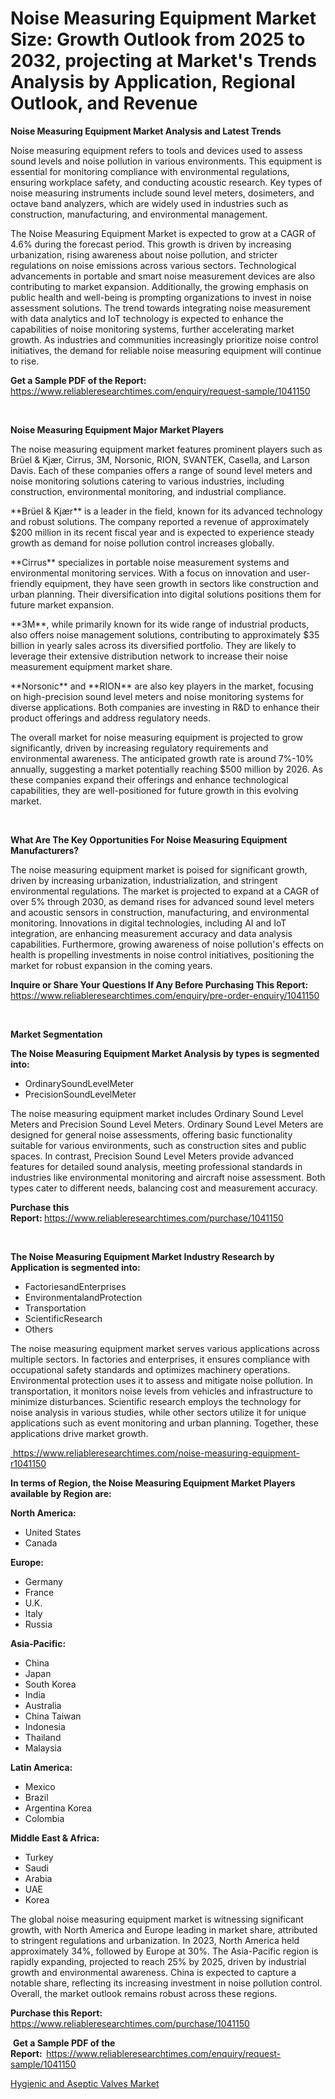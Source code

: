 <p><h1>Noise Measuring Equipment Market Size: Growth Outlook from 2025 to 2032, projecting at Market's Trends Analysis by Application, Regional Outlook, and Revenue</h1></p><p><strong>Noise Measuring Equipment Market Analysis and Latest Trends</strong></p>
<p><p>Noise measuring equipment refers to tools and devices used to assess sound levels and noise pollution in various environments. This equipment is essential for monitoring compliance with environmental regulations, ensuring workplace safety, and conducting acoustic research. Key types of noise measuring instruments include sound level meters, dosimeters, and octave band analyzers, which are widely used in industries such as construction, manufacturing, and environmental management.</p><p>The Noise Measuring Equipment Market is expected to grow at a CAGR of 4.6% during the forecast period. This growth is driven by increasing urbanization, rising awareness about noise pollution, and stricter regulations on noise emissions across various sectors. Technological advancements in portable and smart noise measurement devices are also contributing to market expansion. Additionally, the growing emphasis on public health and well-being is prompting organizations to invest in noise assessment solutions. The trend towards integrating noise measurement with data analytics and IoT technology is expected to enhance the capabilities of noise monitoring systems, further accelerating market growth. As industries and communities increasingly prioritize noise control initiatives, the demand for reliable noise measuring equipment will continue to rise.</p></p>
<p><strong>Get a Sample PDF of the Report:&nbsp;</strong> <a href="https://www.reliableresearchtimes.com/enquiry/request-sample/1041150?utm_campaign=2198&utm_medium=2&utm_source=Github&utm_content=ia&utm_term=16022025&utm_id=noise-measuring-equipment">https://www.reliableresearchtimes.com/enquiry/request-sample/1041150</a></p>
<p>&nbsp;</p>
<p><strong>Noise Measuring Equipment Major Market Players</strong></p>
<p><p>The noise measuring equipment market features prominent players such as Brüel & Kjær, Cirrus, 3M, Norsonic, RION, SVANTEK, Casella, and Larson Davis. Each of these companies offers a range of sound level meters and noise monitoring solutions catering to various industries, including construction, environmental monitoring, and industrial compliance.</p><p>**Brüel & Kjær** is a leader in the field, known for its advanced technology and robust solutions. The company reported a revenue of approximately $200 million in its recent fiscal year and is expected to experience steady growth as demand for noise pollution control increases globally.</p><p>**Cirrus** specializes in portable noise measurement systems and environmental monitoring services. With a focus on innovation and user-friendly equipment, they have seen growth in sectors like construction and urban planning. Their diversification into digital solutions positions them for future market expansion.</p><p>**3M**, while primarily known for its wide range of industrial products, also offers noise management solutions, contributing to approximately $35 billion in yearly sales across its diversified portfolio. They are likely to leverage their extensive distribution network to increase their noise measurement equipment market share.</p><p>**Norsonic** and **RION** are also key players in the market, focusing on high-precision sound level meters and noise monitoring systems for diverse applications. Both companies are investing in R&D to enhance their product offerings and address regulatory needs.</p><p>The overall market for noise measuring equipment is projected to grow significantly, driven by increasing regulatory requirements and environmental awareness. The anticipated growth rate is around 7%-10% annually, suggesting a market potentially reaching $500 million by 2026. As these companies expand their offerings and enhance technological capabilities, they are well-positioned for future growth in this evolving market.</p></p>
<p>&nbsp;</p>
<p><strong>What Are The Key Opportunities For Noise Measuring Equipment Manufacturers?</strong></p>
<p><p>The noise measuring equipment market is poised for significant growth, driven by increasing urbanization, industrialization, and stringent environmental regulations. The market is projected to expand at a CAGR of over 5% through 2030, as demand rises for advanced sound level meters and acoustic sensors in construction, manufacturing, and environmental monitoring. Innovations in digital technologies, including AI and IoT integration, are enhancing measurement accuracy and data analysis capabilities. Furthermore, growing awareness of noise pollution's effects on health is propelling investments in noise control initiatives, positioning the market for robust expansion in the coming years.</p></p>
<p><strong>Inquire or Share Your Questions If Any Before Purchasing This Report:</strong> <a href="https://www.reliableresearchtimes.com/enquiry/pre-order-enquiry/1041150?utm_campaign=2198&utm_medium=2&utm_source=Github&utm_content=ia&utm_term=16022025&utm_id=noise-measuring-equipment">https://www.reliableresearchtimes.com/enquiry/pre-order-enquiry/1041150</a></p>
<p>&nbsp;</p>
<p><strong>Market Segmentation</strong></p>
<p><strong>The Noise Measuring Equipment Market Analysis by types is segmented into:</strong></p>
<p><ul><li>OrdinarySoundLevelMeter</li><li>PrecisionSoundLevelMeter</li></ul></p>
<p><p>The noise measuring equipment market includes Ordinary Sound Level Meters and Precision Sound Level Meters. Ordinary Sound Level Meters are designed for general noise assessments, offering basic functionality suitable for various environments, such as construction sites and public spaces. In contrast, Precision Sound Level Meters provide advanced features for detailed sound analysis, meeting professional standards in industries like environmental monitoring and aircraft noise assessment. Both types cater to different needs, balancing cost and measurement accuracy.</p></p>
<p><strong>Purchase this Report:&nbsp;</strong><a href="https://www.reliableresearchtimes.com/purchase/1041150?utm_campaign=2198&utm_medium=2&utm_source=Github&utm_content=ia&utm_term=16022025&utm_id=noise-measuring-equipment">https://www.reliableresearchtimes.com/purchase/1041150</a></p>
<p>&nbsp;</p>
<p><strong>The Noise Measuring Equipment Market Industry Research by Application is segmented into:</strong></p>
<p><ul><li>FactoriesandEnterprises</li><li>EnvironmentalandProtection</li><li>Transportation</li><li>ScientificResearch</li><li>Others</li></ul></p>
<p><p>The noise measuring equipment market serves various applications across multiple sectors. In factories and enterprises, it ensures compliance with occupational safety standards and optimizes machinery operations. Environmental protection uses it to assess and mitigate noise pollution. In transportation, it monitors noise levels from vehicles and infrastructure to minimize disturbances. Scientific research employs the technology for noise analysis in various studies, while other sectors utilize it for unique applications such as event monitoring and urban planning. Together, these applications drive market growth.</p></p>
<p><a href="https://www.reliableresearchtimes.com/noise-measuring-equipment-r1041150?utm_campaign=2198&utm_medium=2&utm_source=Github&utm_content=ia&utm_term=16022025&utm_id=noise-measuring-equipment">&nbsp;https://www.reliableresearchtimes.com/noise-measuring-equipment-r1041150</a></p>
<p><strong>In terms of Region, the Noise Measuring Equipment Market Players available by Region are:</strong></p>
<p>
    <p> <strong> North America: </strong>
        <ul>
            <li>United States</li>
            <li>Canada</li>
        </ul>
        </p> 
    <p> <strong> Europe: </strong>
        <ul>
            <li>Germany</li>
            <li>France</li>
            <li>U.K.</li>
            <li>Italy</li>
            <li>Russia</li>
        </ul>
        </p> 
    <p> <strong> Asia-Pacific: </strong>
        <ul>
            <li>China</li>
            <li>Japan</li>
            <li>South Korea</li>
            <li>India</li>
            <li>Australia</li>
            <li>China Taiwan</li>
            <li>Indonesia</li>
            <li>Thailand</li>
            <li>Malaysia</li>
        </ul>
        </p> 
    <p> <strong> Latin America: </strong>
        <ul>
            <li>Mexico</li>
            <li>Brazil</li>
            <li>Argentina Korea</li>
            <li>Colombia</li>
        </ul>
        </p> 
    <p> <strong> Middle East & Africa: </strong>
        <ul>
            <li>Turkey</li>
            <li>Saudi</li>
            <li>Arabia</li>
            <li>UAE</li>
            <li>Korea</li>
        </ul>
    </p>
    </p>
<p><p>The global noise measuring equipment market is witnessing significant growth, with North America and Europe leading in market share, attributed to stringent regulations and urbanization. In 2023, North America held approximately 34%, followed by Europe at 30%. The Asia-Pacific region is rapidly expanding, projected to reach 25% by 2025, driven by industrial growth and environmental awareness. China is expected to capture a notable share, reflecting its increasing investment in noise pollution control. Overall, the market outlook remains robust across these regions.</p></p>
<p><strong>Purchase this Report: </strong><a href="https://www.reliableresearchtimes.com/purchase/1041150?utm_campaign=2198&utm_medium=2&utm_source=Github&utm_content=ia&utm_term=16022025&utm_id=noise-measuring-equipment">https://www.reliableresearchtimes.com/purchase/1041150</a></p>
<p>&nbsp;<strong>Get a Sample PDF of the Report:&nbsp;&nbsp;</strong><a href="https://www.reliableresearchtimes.com/enquiry/request-sample/1041150?utm_campaign=2198&utm_medium=2&utm_source=Github&utm_content=ia&utm_term=16022025&utm_id=noise-measuring-equipment">https://www.reliableresearchtimes.com/enquiry/request-sample/1041150</a></p>
<p><strong></strong></p>
<p><p><a href="https://github.com/klindsey95/Market-Research-Report-List-1/blob/main/hygienic-and-aseptic-valves-market.md?utm_campaign=2198&utm_medium=2&utm_source=Github&utm_content=ia&utm_term=16022025&utm_id=noise-measuring-equipment">Hygienic and Aseptic Valves Market</a></p></p>
